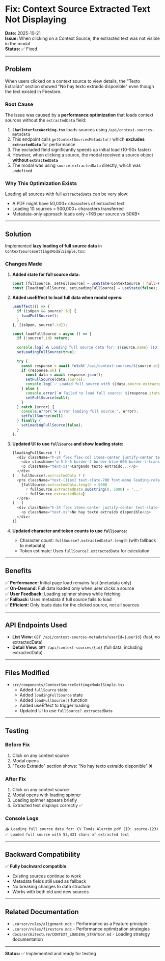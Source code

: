 # Fix: Context Source Extracted Text Not Displaying

**Date:** 2025-10-21  
**Issue:** When clicking on a Context Source, the extracted text was not visible in the modal  
**Status:** ✅ Fixed

---

## Problem

When users clicked on a context source to view details, the "Texto Extraído" section showed "No hay texto extraído disponible" even though the text existed in Firestore.

### Root Cause

The issue was caused by a **performance optimization** that loads context sources without the `extractedData` field:

1. **`ChatInterfaceWorking.tsx`** loads sources using `/api/context-sources-metadata`
2. This endpoint calls `getContextSourcesMetadata()` which **excludes `extractedData`** for performance
3. The excluded field significantly speeds up initial load (10-50x faster)
4. However, when clicking a source, the modal received a source object **without `extractedData`**
5. The modal was using `source.extractedData` directly, which was `undefined`

### Why This Optimization Exists

Loading all sources with full `extractedData` can be very slow:
- A PDF might have 50,000+ characters of extracted text
- Loading 10 sources = 500,000+ characters transferred
- Metadata-only approach loads only ~1KB per source vs 50KB+

---

## Solution

Implemented **lazy loading of full source data** in `ContextSourceSettingsModalSimple.tsx`:

### Changes Made

1. **Added state for full source data:**
   ```typescript
   const [fullSource, setFullSource] = useState<ContextSource | null>(null);
   const [loadingFullSource, setLoadingFullSource] = useState(false);
   ```

2. **Added useEffect to load full data when modal opens:**
   ```typescript
   useEffect(() => {
     if (isOpen && source?.id) {
       loadFullSource();
     }
   }, [isOpen, source?.id]);

   const loadFullSource = async () => {
     if (!source?.id) return;
     
     console.log(`📥 Loading full source data for: ${source.name} (ID: ${source.id})`);
     setLoadingFullSource(true);
     
     try {
       const response = await fetch(`/api/context-sources/${source.id}`);
       if (response.ok) {
         const data = await response.json();
         setFullSource(data.source);
         console.log(`✅ Loaded full source with ${data.source.extractedData?.length || 0} chars`);
       } else {
         console.error(`❌ Failed to load full source: ${response.status}`);
         setFullSource(null);
       }
     } catch (error) {
       console.error('❌ Error loading full source:', error);
       setFullSource(null);
     } finally {
       setLoadingFullSource(false);
     }
   };
   ```

3. **Updated UI to use `fullSource` and show loading state:**
   ```typescript
   {loadingFullSource ? (
     <div className="h-24 flex flex-col items-center justify-center text-slate-400 gap-2">
       <div className="w-5 h-5 border-2 border-blue-600 border-t-transparent rounded-full animate-spin" />
       <p className="text-xs">Cargando texto extraído...</p>
     </div>
   ) : fullSource?.extractedData ? (
     <pre className="text-[11px] text-slate-700 font-mono leading-relaxed whitespace-pre-wrap">
       {fullSource.extractedData.length > 5000 
         ? fullSource.extractedData.substring(0, 5000) + '...'
         : fullSource.extractedData}
     </pre>
   ) : (
     <div className="h-24 flex items-center justify-center text-slate-400">
       <p className="text-xs">No hay texto extraído disponible</p>
     </div>
   )}
   ```

4. **Updated character and token counts to use `fullSource`:**
   - Character count: `fullSource?.extractedData?.length` (with fallback to metadata)
   - Token estimate: Uses `fullSource?.extractedData` for calculation

---

## Benefits

✅ **Performance:** Initial page load remains fast (metadata only)  
✅ **On-Demand:** Full data loaded only when user clicks a source  
✅ **User Feedback:** Loading spinner shows while fetching  
✅ **Fallback:** Uses metadata if full source fails to load  
✅ **Efficient:** Only loads data for the clicked source, not all sources

---

## API Endpoints Used

- **List View:** `GET /api/context-sources-metadata?userId={userId}` (fast, no extractedData)
- **Detail View:** `GET /api/context-sources/{id}` (full data, including extractedData)

---

## Files Modified

- `src/components/ContextSourceSettingsModalSimple.tsx`
  - Added `fullSource` state
  - Added `loadingFullSource` state  
  - Added `loadFullSource()` function
  - Added useEffect to trigger loading
  - Updated UI to use `fullSource?.extractedData`

---

## Testing

### Before Fix
1. Click on any context source
2. Modal opens
3. "Texto Extraído" section shows: "No hay texto extraído disponible" ❌

### After Fix
1. Click on any context source
2. Modal opens with loading spinner
3. Loading spinner appears briefly
4. Extracted text displays correctly ✅

### Console Logs
```
📥 Loading full source data for: CV Tomás Alarcón.pdf (ID: source-123)
✅ Loaded full source with 52,431 chars of extracted text
```

---

## Backward Compatibility

✅ **Fully backward compatible**
- Existing sources continue to work
- Metadata fields still used as fallback
- No breaking changes to data structure
- Works with both old and new sources

---

## Related Documentation

- `.cursor/rules/alignment.mdc` - Performance as a Feature principle
- `.cursor/rules/firestore.mdc` - Performance optimization strategies
- `docs/architecture/CONTEXT_LOADING_STRATEGY.md` - Loading strategy documentation

---

**Status:** ✅ Implemented and ready for testing

